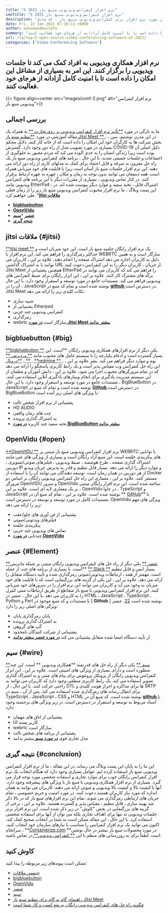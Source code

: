 ```yaml
---
title: "5 نرم افزار کنفرانس ویدیویی منبع باز 2021" 
seoTitle: "5 نرم افزار کنفرانس ویدیویی منبع باز 2021" 
description: "این پست وبلاگ را بررسی کنید تا در مورد نرم افزار برتر کنفرانس ویدیویی منبع باز ، که شامل Jitsi Meet ، BigBlueButton ، OpenVidu ، Element و Wire است ، بدانید." 
date: Fri, 22 Jan 2021 07:18:13 +0000
author: muhammadmustafa
summary: "نرم افزار همکاری ویدیویی به افراد کمک می کند تا جلسات ویدیویی را برگزار کنند. این امر به بسیاری از مشاغل این امکان را داده است تا با امنیت کامل آزادانه از هرجای خود فعالیت کنند." 
url: /fa/top-5-open-source-video-conferencing-software-of-2021/
categories: ['Video Conferencing Software']
---
```


## نرم افزار همکاری ویدیویی به افراد کمک می کند تا جلسات ویدیویی را برگزار کنند. این امر به بسیاری از مشاغل این امکان را داده است تا با امنیت کامل آزادانه از هرجای خود فعالیت کنند.

{{< figure align=center src="images/conf-2.png" alt="نرم افزار کنفرانس ویدیویی منبع باز">}}


## بررسی اجمالی
ما به تازگی در مورد [**تأثیر نرم افزار کنفرانس ویدیویی بر روی تجارت **][1] به همراه یک مقاله آموزشی در مورد [ **تنظیم منبع باز Jitsi Meet ** ][2]**.**  در این مدرن نوشتیم. سن ، بخش شرکت ها به کارگران خود این امکان را داده است که از خانه کار کنند. دلایل محکم بسیاری در مورد تصویب مدل از راه دور وجود دارد. گسترش COVID-19 دلیل اصلی آن بوده است زیرا زندگی انسان را به حدی آلوده می کند که مردم مجبور به جلوگیری از اجتماعات و جلسات جسمی شدند. با این حال ، برنامه های کنفرانس ویدیویی منبع باز یک راه حل مقرون به صرفه و قابل اعتماد برای کمک به مدلهای کاری از راه دور ارائه می دهند.
این نرم افزار جلسات منبع باز آسان است زیرا با قابلیت های خود میزبانی همراه است. همه ذینفعان می توانند بدون توجه به زمان و مکان ، چهره به چهره ارتباط برقرار کنند. در کنار تماس ویدیویی ، بسیاری از مقررات دیگر با این برنامه های کنفرانس ویدیویی مانند EtherPad ، اشتراک فایل ، تخته سفید و موارد دیگر پیوست شده اند. در این پست وبلاگ ، ما نرم افزار محبوب کنفرانس ویدیویی منبع باز زیر را از زمان فعلی طی خواهیم کرد.
  *[**jitsi ملاقات** ][3]
  * **[bigbluebutton][4]**
  * **[OpenVidu][5]**
  * **[عنصر][6]**
  *[**سیم** ][7]
  * **[نتیجه گیری][8]**

## jitsi ملاقات   {#jitsi}
[**jitsi meet **][9] یک نرم افزار رایگان جلسه منبع باز است. این خود میزبان است و حداکثر رمزگذاری را فراهم می کند. این نرم افزار با WEBRTC سازگار است و به همین دلیل به کاربران اجازه می دهد اشتراک صفحه را انجام دهند. علاوه بر این ، کاربران می توانند با به اشتراک گذاشتن URL از جریان ، کاربران دیگر را به این کنفرانس دعوت کنند. Jitsi Meet همچنین پشتیبانی از EtherPad را فراهم می کند که کاربران می توانند در برگه های مشترک کار کنند. علاوه بر این ، این ابزار رایگان برای ضبط کنفرانس های ویدیویی فراهم می کند. مستندات جامع در مورد توسعه و استقرار وجود دارد. با این حال ، آن را در JavaScript نوشته شده است و تمام کد منبع در [ **github**  ][10] در دسترس است.
Jitsi Meet نکات کلیدی زیر را ارائه می دهد:
  * شبیه سازی
  * پشتیبانی از Etherpad
  * کنفرانس ویدیویی چند حزبی
  * رمزگذاری
  * webrtc سازگار است
[**در مورد Jitsi Meet بیشتر بدانید** ][11]

## bigbluebutton   {#big}
[**bigbluebutton **][12] یکی دیگر از نرم افزارهای همکاری ویدیویی رایگان  **است. این بسیار گسترده است و ادغام یکپارچه را با سیستم عامل های محبوب مانند [**  وردپرس **][13] ، [ **دروپال ** ][14] ، [ **redmine ** ][15] ، بوم و موارد دیگر فراهم می کند. بشر علاوه بر این ، این راه حل کنفرانس وب مقیاس پذیر است و یک رابط کاربری پاسخگو را ارائه می دهد که در تمام مرورگرهای محبوب اجرا می شود. علاوه بر این ، دانش آموزان و معلمان از این سیستم مدیریت یادگیری برای انجام وبینارهای یادگیری آنلاین استفاده می کنند. مستندات جامع در مورد توسعه و استقرار وجود دارد. با این حال ، BigBlueButton در JavaScript نوشته شده است و تمام کد منبع در [ **Github**  ][16] در دسترس است.
BigBlueButton با ویژگی های اصلی زیر آمده است:
  * پشتیبانی از نرم افزار شخص ثالث
  * HD AUDIO
  * چت های زمان واقعی
  * به اشتراک گذاری پرونده
  * تخته سفید چند کاربره
[**در مورد BigBlueButton بیشتر بدانید** ][17]

## OpenVidu   {#open}
[**OpenVIDU **][18] نرم افزار کنفرانس ویدیویی منبع باز مبتنی بر WEBRTC با توانایی های پیکربندی جلسه است. این منبع آزاد رایگان است و بسیاری از ویژگی های غنی مانند اشتراک گذاری صفحه ، طرح هوشمند ، ضبط ویدیویی ، فیلترهای صوتی/تصویری ، دوربین IP و موارد دیگر را ارائه می دهد. بسیار قابل تنظیم و قادر به پذیرش جریان ویدیو از هر دوربین در همان زمان است. توسعه دهندگان می توانند آن را با استفاده از Docker مستقر کنند. علاوه بر این ، معماری این راه حل کنفرانس ویدیویی رایگان بر اساس دو مرورگر OpenVIDU و سرور OpenVidu ساخته شده است. این نرم افزار رایگان مبتنی بر یک معماری لایه ای است. علاوه بر این ، OpenVidu در جاوا ، TypeScript و JavaScript نوشته شده است. علاوه بر این ، تمام کد منبع آن در ** [GitHub][19]**  با مستندات کامل در مورد توسعه و توسعه در دسترس است.
OpenVidu ویژگی های مهم زیر را ارائه می دهد:
  * پشتیبانی از فن آوری های جلو/عقب
  * فیلترهای ویدئویی/صوتی
  * پیکربندی جلسه
  * تماس های ویدیویی چند حزبی
  * چندتایی
[**در مورد OpenVidu** ][18]

## عنصر   {#Element}
[**عنصر **][20] یکی دیگر از راه حل های کنفرانس ویدیویی رایگان مبتنی بر شبکه ماتریس  **است. با بسیاری از برنامه های چت از جمله [**  Slack **][21] بسیار ایمن و قابل تنظیم است. مهمتر از همه ، ارتباطات ویدئویی/صوتی رمزگذاری شده و تأیید دستگاه متقابل را ارائه می دهد. علاوه بر این ، این یکی از گزینه های بزرگنمایی است که با قابلیت های خود میزبان به وجود می آید و کاربران می توانند این نرم افزار را در سرورهای خود میزبانی کنند. این نرم افزار کنفرانس ویدیویی با منبع باز متقاطع از طریق ارتباطات متنی کنترل را به کاربران می دهد. با این حال ، عنصر در HTML ، JavaScript ، TypeScript ، Python و Perl با مستندات و کد منبع موجود در [ **Github**  ] نوشته شده است [22].
عنصر ویژگی های اصلی زیر را دارد:
  * پایان رمزگذاری پایان
  * به اشتراک گذاری پرونده
  * گپ های گروهی
  * پشتیبانی از شرکت کنندگان نامحدود
  * از تأیید دستگاه امضا شده متقابل پشتیبانی می کند
[**در مورد عنصر بیشتر بدانید** ][20]

## سیم   {#wire}
[**سیم **][23] یکی دیگر از راه حل های قدرتمند  **همکاری ویدیویی **  است. این چند منظوره است و دارای بسیاری از ویژگی های امنیتی است. علاوه بر این ، این ابزار کنفرانس ویدیویی رایگان از پروتکل پروتئوس برای پیام های متنی و به اشتراک گذاری تصویر استفاده می کند. یک رابط کاربری منطقی وجود دارد که کاربران می توانند به راحتی حرکت کنند. با این حال ، از DTL ها برای مذاکره و احراز هویت کلیدی و SRTP برای انتقال رسانه های رمزگذاری شده استفاده می کند. پس از آن ، سیم در TypeScript ، JavaScript ، CSS و HTML نوشته شده است. کد منبع آن در [ **github**  ][24] با اسناد مربوط به توسعه و استقرار در دسترس است.
در زیر ویژگی های برجسته وجود دارد:
  * پشتیبانی از اتاق های مهمان
  * UI کاربر پسند
  * webrtc سازگار است
  * پشتیبانی از برنامه های شخص ثالث
  * مدل تجاری قوی
[**در مورد سیم** ][25] بیشتر بدانید

## نتیجه گیری   {#conclusion}
این ما را به پایان این پست وبلاگ می رساند. در این مقاله ، ما از نرم افزار کنفرانس ویدیویی منبع باز استفاده کرده ایم. عوامل بسیاری وجود دارد که هنگام انتخاب یک نرم افزار کنفرانس رایگان خوب برای موارد تجاری و استفاده شخصی مورد توجه قرار می گیرد. بسیاری از نرم افزار همکاری ویدیویی با منبع باز با ویژگی های پیشرفته وجود دارد. آنها با کیفیت بالا و کیفیت بالا ویدیویی و صوتی ارائه می دهند. کاربران می توانند به همان اندازه که مورد نیاز کاربران هستند دعوت کنند. در مورد امنیت و حریم خصوصی ، تمام جریان های ارتباطی رمزگذاری می شوند. تمام این نرم افزارهای منبع باز که در بالا ذکر شد بهینه سازی ، قابل تنظیم ، مقیاس پذیر و گسترده هستند.
علاوه بر این ، برخی از گزینه های بزرگنمایی در بخش "کاوش" در زیر ذکر شده است. این نرم افزار برتر جلسات ویدیویی نه تنها برای اهداف تجاری بلکه می توان از آنها برای استفاده شخصی استفاده کرد. با این حال ، این مقاله ممکن است به شما در انتخاب صحیح کمک کند. اکنون می توانید یک نرم افزار کنفرانس را متناسب با نیازهای سازمان خود انتخاب کنید. سرانجام ، **[Containerize.com][26] **در مورد محصولات منبع باز بیشتر در حال نوشتن است. لطفاً برای به روزرسانی های منظم با این [**  کنفرانس ویدیویی** ][27] در تماس باشید.

## کاوش کنید
ممکن است پیوندهای زیر مربوطه را پیدا کنید:
  * [جیتسی ملاقات][9]
  * [bigbluebutton][12]
  * [OpenVidu][18]
  * [عنصر][20]
  * [سیم][23]
  * [راهنمای گام به گام برای تنظیم منبع باز Jitsi Meet][2]
  * [چگونه راه حل های کنفرانس ویدیویی رایگان به نفع کسب و کار شما است][28]

  
[1]: https://blog.containerize.com/video-conferencing-software/video-conferencing-apps-how-it-benefits-your-business/
[2]: https://blog.containerize.com/video-conferencing-software/how-to-set-up-open-source-jitsi-meet/
[3]: #jitsi
[4]: #big
[5]: #open
[6]: #element
[7]: #wire
[8]: #Conclusion
[9]: https://products.containerize.com/video-conferencing/jitsi
[10]: https://github.com/jitsi/jitsi-meet
[11]: https://jitsi.org/jitsi-meet/
[12]: https://products.containerize.com/video-conferencing/bigbluebutton
[13]: https://products.containerize.com/blogging/wordpress
[14]: https://products.containerize.com/content-management/drupal
[15]: https://products.containerize.com/project-management/redmine
[16]: https://github.com/bigbluebutton/bigbluebutton
[17]: https://bigbluebutton.org/
[18]: https://products.containerize.com/video-conferencing/openvidu
[19]: https://github.com/OpenVidu/openvidu
[20]: https://products.containerize.com/video-conferencing/element
[21]: https://slack.com/intl/en-pk/
[22]: https://github.com/vector-im/element-web
[23]: https://products.containerize.com/video-conferencing/wire
[24]: https://github.com/wireapp/wire-webapp
[25]: https://app.wire.com/
[26]: https://www.containerize.com/
[27]: https://products.containerize.com/video-conferencing/
[28]: https://blog.containerize.com/
